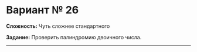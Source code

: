 # Вариант № 26
**Сложность:** Чуть сложнее cтандартного

**Задание:**  Проверить палиндромию двоичного числа.

---